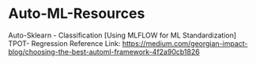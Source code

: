 # Auto-ML-Resources

Auto-Sklearn  - Classification    [Using MLFLOW for ML Standardization]
TPOT- Regression
Reference Link: https://medium.com/georgian-impact-blog/choosing-the-best-automl-framework-4f2a90cb1826
